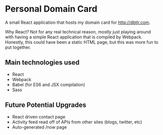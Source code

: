 # Personal Domain Card

A small React application that hosts my domain card for http://dbtlr.com.

Why React? Not for any real technical reason, mostly just playing around with having a simple React application that is compiled by Webpack. Honestly, this could have been a static HTML page, but this was more fun to put together.

## Main technologies used

- React
- Webpack
- Babel (for ES6 and JSX compilation)
- Sass

## Future Potential Upgrades

- React driven contact page
- Activity feed read off of APIs from other sites (blogs, twitter, etc)
- Auto-generated /now page
